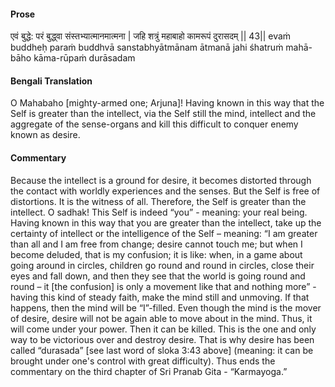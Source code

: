 #### Prose 

एवं बुद्धे: परं बुद्ध्वा संस्तभ्यात्मानमात्मना |
जहि शत्रुं महाबाहो कामरूपं दुरासदम् || 43||
evaṁ buddheḥ paraṁ buddhvā sanstabhyātmānam ātmanā
jahi śhatruṁ mahā-bāho kāma-rūpaṁ durāsadam

 #### Bengali Translation 

O Mahabaho [mighty-armed one; Arjuna]! Having known in this way that the Self is greater than the intellect, via the Self still the mind, intellect and the aggregate of the sense-organs and kill this difficult to conquer enemy known as desire.

 #### Commentary 

Because the intellect is a ground for desire, it becomes distorted through the contact with worldly experiences and the senses. But the Self is free of distortions. It is the witness of all. Therefore, the Self is greater than the intellect. O sadhak! This Self is indeed “you” - meaning: your real being. Having known in this way that you are greater than the intellect, take up the certainty of intellect or the intelligence of the Self – meaning: “I am greater than all and I am free from change; desire cannot touch me; but when I become deluded, that is my confusion; it is like: when, in a game about going around in circles, children go round and round in circles, close their eyes and fall down, and then they see that the world is going round and round – it [the confusion] is only a movement like that and nothing more” - having this kind of steady faith, make the mind still and unmoving. If that happens, then the mind will be “I”-filled. Even though the mind is the mover of desire, desire will not be again able to move about in the mind. Thus, it will come under your power. Then it can be killed. This is the one and only way to be victorious over and destroy desire. That is why desire has been called “durasada” [see last word of sloka 3:43 above] (meaning: it can be brought under one's control with great difficulty). Thus ends the commentary on the third chapter of Sri Pranab Gita - “Karmayoga.”